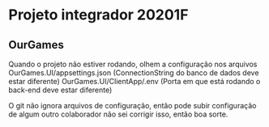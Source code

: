 # Projeto integrador 20201F
## OurGames

Quando o projeto não estiver rodando, olhem a configuração nos arquivos 
  OurGames.UI/appsettings.json (ConnectionString do banco de dados deve estar diferente)
  OurGames.UI/ClientApp/.env   (Porta em que está rodando o back-end deve estar diferente) 

O git não ignora arquivos de configuração, então pode subir configuração de algum outro colaborador
não sei corrigir isso, então boa sorte.
